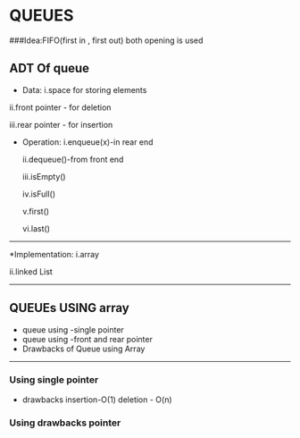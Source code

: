 # **QUEUES**
###Idea:FIFO(first in , first out)
both opening is used 

## **ADT Of queue**
* Data:
i.space for storing elements 

ii.front pointer - for deletion

iii.rear pointer - for insertion

* Operation:
  i.enqueue(x)-in rear end

  ii.dequeue()-from front end

  iii.isEmpty()

  iv.isFull()

  v.first()

  vi.last()

---

  *Implementation:
  i.array

  ii.linked List

---
## **QUEUEs USING array**

* queue using -single pointer
* queue using -front and rear pointer
* Drawbacks of Queue using Array
---
### Using single pointer

* drawbacks
insertion-O(1)
deletion - O(n)


### Using drawbacks pointer



